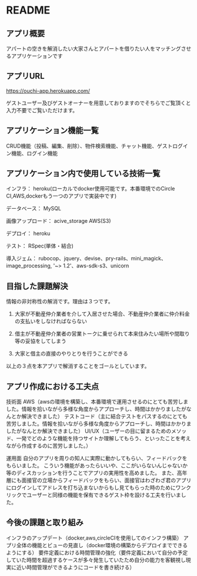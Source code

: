 # README
## アプリ概要
アパートの空きを解消したい大家さんとアパートを借りたい人をマッチングさせるアプリケーションです
## アプリURL
https://ouchi-app.herokuapp.com/

ゲストユーザー及びゲストオーナーを用意しておりますのでそちらでご覧頂くと入力不要でご覧いただけます。
## アプリケーション機能一覧
CRUD機能（投稿、編集、削除）、物件検索機能、チャット機能、ゲストログイン機能、ログイン機能
## アプリケーション内で使用している技術一覧
インフラ：
heroku(ローカルでdocker使用可能です。本番環境でのCircle CI,AWS,dockerもう一つのアプリで実装中です)

データベース：
MySQL

画像アップロード：
acive_storage
AWS(S3)

デプロイ：
heroku

テスト：
RSpec(単体・結合)

導入ジェム：
rubocop、jquery、devise、pry-rails、mini_magick、image_processing, '~> 1.2'、aws-sdk-s3、unicorn
## 目指した課題解決
情報の非対称性の解消です。理由は３つです。

1. 大家が不動産仲介業者を介して入居させた場合、不動産仲介業者に仲介料金の支払いをしなければならない

2. 借主が不動産仲介業者の営業トークに乗せられて本来住みたい場所や間取り等の妥協をしてしまう

3. 大家と借主の直接のやりとりを行うことができる

以上の３点を本アプリで解消することをゴールとしています。

## アプリ作成における工夫点
技術面
AWS（awsの環境を構築し、本番環境で運用させるのにとても苦労しました。情報を拾いながら多様な角度からアプローチし、時間はかかりましたがなんとか解決できました）
テストコード（主に結合テストをパスするのにとても苦労しました。情報を拾いながら多様な角度からアプローチし、時間はかかりましたがなんとか解決できました）
UI/UX（ユーザーの目に留まるためのメソッド、一発でどのような機能を持つサイトか理解してもらう、といったことを考えながら作成するのに苦労しました。）

運用面
自分のアプリを周りの知人に実際に動かしてもらい、フィードバックをもらいました。
こういう機能があったらいいや、ここがいらないんじゃないか等のディスカッションを行うことでアプリの実用性を高めました。
また、高年層にも面接官の立場からフィードバックをもらい、面接官はわざわざ君のアプリにログインしてアドレスを打ち込まないからもし見てもらった時のためにワンクリックでユーザーと同様の機能を保有できるゲスト枠を設ける工夫を行いました。

## 今後の課題と取り組み
インフラのアップデート（docker,aws,circleCIを使用してのインフラ構築）
アプリ全体の機能とビューの見直し（docker環境の構築からデプロイまでできるようにする）
要件定義における時間管理の強化（要件定義において自分の予定していた時間を超過するケースが多々発生していたため自分の能力を客観視し現実に近い時間管理ができるようにコードを書き続ける）